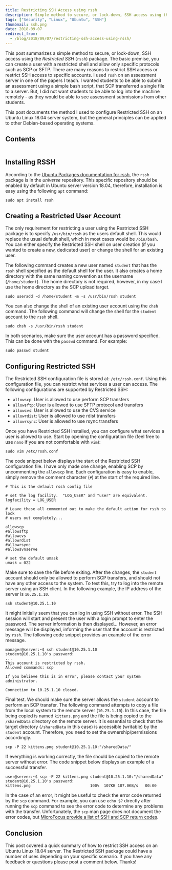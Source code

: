 ```yaml
---
title: Restricting SSH Access using rssh
description: Simple method to secure, or lock-down, SSH access using the Restricted SSH (rssh) package.
tags: ["Security", "Linux", "Ubuntu", "SSH"]
thumbnail: ssh.png
date: 2018-09-07
redirect_from:
  - /blog/2018/09/07/restricting-ssh-access-using-rssh/
---
```


This post summarizes a simple method to secure, or lock-down, SSH access using the _Restricted SSH_ (`rssh`) package. The basic premise, you can create a user with a restricted shell and allow only specific protocols such as SCP or SFTP. There are many reasons to restrict SSH access or restrict SSH access to specific accounts. I used `rssh` on an assessment server in one of the papers I teach. I wanted students to be able to submit an assessment using a simple bash script, that SCP transferred a single file to a server. But, I did not want students to be able to log into the machine remotely - as they would be able to see assessment submissions from other students. 

This post documents the method I used to configure Restricted SSH on an Ubuntu Linux 18.04 server system, but the general principles can be applied to other Debian-based operating systems.

## Contents

```toc
```

## Installing RSSH

According to the [Ubuntu Packages documentation for rssh](https://packages.ubuntu.com/bionic/rssh), the `rssh` package is in the _universe_ repository. This specific repository should be enabled by default in Ubuntu server version 18.04, therefore, installation is easy using the following `apt` command:

```none
sudo apt install rssh
```

## Creating a Restricted User Account

The only requirement for restricting a user using the Restricted SSH package is to specify `/usr/bin/rssh` as the users default shell. This would replace the usual default shell, which in most cases would be `/bin/bash`. You can either specify the Restricted SSH shell on user creation (if you wanted to create a new, dedicated user) or change the shell for an existing user.

The following command creates a new user named `student` that has the `rssh` shell specified as the default shell for the user. It also creates a home directory with the same naming convention as the username (`/home/student`). The home directory is not required, however, in my case I use the home directory as the SCP upload target.

```none
sudo useradd -d /home/student -m -s /usr/bin/rssh student
```

You can also change the shell of an existing user account using the `chsh` command. The following command will change the shell for the `student` account to the `rssh` shell. 

```none
sudo chsh -s /usr/bin/rssh student
```

In both scenarios, make sure the user account has a password specified. This can be done with the `passwd` command. For example:

```none
sudo passwd student
```

## Configuring Restricted SSH

The Restricted SSH configuration file is stored at: `/etc/rssh.conf`. Using this configuration file, you can restrict what services a user can access. The following configurations are supported by Restricted SSH:

- `allowscp`: User is allowed to use perform SCP transfers
- `allowsftp`: User is allowed to use SFTP protocol and transfers
- `allowcvs`: User is allowed to use the CVS service
- `allowrdist`: User is allowed to use rdist transfers
- `allowrsync`: User is allowed to use rsync transfers

Once you have Restricted SSH installed, you can configure what services a user is allowed to use. Start by opening the configuration file (feel free to use `nano` if you are not comfortable with `vim`):

```none
sudo vim /etc/rssh.conf
```

The code snippet below displays the start of the Restricted SSH configuration file. I have only made one change, enabling SCP by uncommenting the `allowscp` line. Each configuration is easy to enable, simply remove the comment character (`#`) at the start of the required line.

```none
# This is the default rssh config file

# set the log facility.  "LOG_USER" and "user" are equivalent.
logfacility = LOG_USER

# Leave these all commented out to make the default action for rssh to lock
# users out completely...

allowscp
#allowsftp
#allowcvs
#allowrdist
#allowrsync
#allowsvnserve

# set the default umask
umask = 022
```

Make sure to save the file before exiting. After the changes, the `student` account should only be allowed to perform SCP transfers, and should not have any other access to the system. To test this, try to log into the remote server using an SSH client. In the following example, the IP address of the server is `10.25.1.10`.

```none
ssh student@10.25.1.10
```

It might initially seem that you can log in using SSH without error. The SSH session will start and present the user with a login prompt to enter the password. The server information is then displayed... However, an error message will be displayed, informing the user that the account is restricted by `rssh`. The following code snippet provides an example of the error message.

```none
manager@server:~$ ssh student@10.25.1.10
student@10.25.1.10's password:
...
This account is restricted by rssh.
Allowed commands: scp

If you believe this is in error, please contact your system administrator.

Connection to 10.25.1.10 closed.
```

Final test. We should make sure the server allows the `student` account to perform an SCP transfer. The following command attempts to copy a file from the local system to the remote server (`10.25.1.10`). In this case, the file being copied is named `kittens.png` and the file is being copied to the `/sharedData` directory on the remote server. It is essential to check that the target directory (`/sharedData` in this case) is accessible (writable) by the `student` account. Therefore, you need to set the ownership/permissions accordingly.

```none
scp -P 22 kittens.png student@10.25.1.10:"/sharedData/"
```

If everything is working correctly, the file should be copied to the remote server without error. The code snippet below displays an example of a successful transfer.

```none
user@server:~$ scp -P 22 kittens.png student@10.25.1.10:"/sharedData"
student@10.25.1.10's password:
kittens.png                          100%  107KB 107.0KB/s   00:00
```

In the case of an error, it might be useful to check the error code returned by the `scp` command. For example, you can use `echo $?` directly after running the `scp` command to see the error code to determine any problems with the transfer. Unfortunately, the `scp` man page does not document the error codes, but [MicroFocus provide a list of SSH and SCP return codes](https://support.microfocus.com/kb/doc.php?id=7021696).

## Conclusion

This post covered a quick summary of how to restrict SSH access on an Ubuntu Linux 18.04 server. The Restricted SSH package could have a number of uses depending on your specific scenario. If you have any feedback or questions please post a comment below. Thanks!
